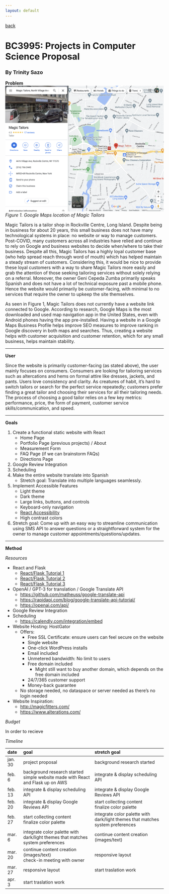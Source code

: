 ```yaml
---
layout: default
---
```


[back](../index.html)

# BC3995: Projects in Computer Science Proposal

### By Trinity Sazo

**Problem**
![Google Maps location of Magic Tailors](../assets/img/gmaps.png)
_Figure 1. Google Maps location of Magic Tailors_

Magic Tailors is a tailor shop in Rockville Centre, Long Island. Despite being in business for about 20 years, this small business does not have many technological systems in place: no website or way to manage customers. Post-COVID, many customers across all industries have relied and continue to rely on Google and business websites to decide when/where to take their business. Despite all this, Magic Tailors has a highly loyal customer base (who help spread reach through word of mouth) which has helped maintain a steady stream of customers. Considering this, it would be nice to provide these loyal customers with a way to share Magic Tailors more easily and grab the attention of those seeking tailoring services without solely relying on a referral. Moreover, the owner Geni Cepeda Zumba primarily speaks Spanish and does not have a lot of technical exposure past a mobile phone. Hence the website would primarily be customer-facing, with minimal to no services that require the owner to upkeep the site themselves.

As seen in Figure 1, Magic Tailors does not currently have a website link connected to Google. According to research, Google Maps is the most downloaded and used map navigation app in the United States, even with Android phones having the app pre-installed. Having a website in a Google Maps Business Profile helps improve SEO measures to improve ranking in Google discovery in both maps and searches. Thus, creating a website helps with customer acquisition and customer retention, which for any small business, helps maintain stability.

---

**User**

Since the website is primarily customer-facing (as stated above), the user mainly focuses on consumers. Consumers are looking for tailoring services such as altercations and hems on formal attire like dresses, jackets, and pants. Users love consistency and clarity. As creatures of habit, it’s hard to switch tailors or search for the perfect service repeatedly; customers prefer finding a great tailor and choosing their services for all their tailoring needs. The process of choosing a good tailor relies on a few key metrics: performance, price, the form of payment, customer service skills/communication, and speed.

---

**Goals**

1. Create a functional static website with React
   - Home Page
   - Portfolio Page (previous projects) / About
   - Measurement Form
   - FAQ Page (if we can brainstorm FAQs)
   - Directions Page
2. Google Review Integration
3. Scheduling
4. Make the entire website translate into Spanish
   - Stretch goal: Translate into multiple languages seamlessly.
5. Implement Accessible Features
   - Light theme
   - Dark theme
   - Large links, buttons, and controls
   - Keyboard-only navigation
   - [React Accessibility](https://reactjs.org/docs/accessibility.html)
   - High contrast colors
6. Stretch goal: Come up with an easy way to streamline communication using SMS API to answer questions or a straightforward system for the owner to manage customer appointments/questions/updates.

---

**Method**

_Resources_

- React and Flask
  - [React/Flask Tutorial 1](https://towardsdatascience.com/build-deploy-a-react-flask-app-47a89a5d17d9)
  - [React/Flask Tutorial 2](https://www.geeksforgeeks.org/how-to-connect-reactjs-with-flask-api/)
  - [React/Flask Tutorial 3](https://dev.to/nagatodev/how-to-connect-flask-to-reactjs-1k8i)
- OpenAI / GPT-3 for translation / Google Translate API
  - https://github.com/matheuss/google-translate-api
  - https://rapidapi.com/blog/google-translate-api-tutorial/
  - https://openai.com/api/
- Google Review Integration
- Scheduling
  - https://calendly.com/integration/embed
- Website Hosting: HostGator
  - Offers:
    - Free SSL Certificate: ensure users can feel secure on the website
    - Single website
    - One-click WordPress installs
    - Email included
    - Unmetered bandwidth: No limit to users
    - Free domain included
      - Might still want to buy another domain, which depends on the free domain included
    - 24/7/365 customer support
    - Money-back guarantee
  - No storage needed, no dataspace or server needed as there’s no login needed
- Website Inspiration:
  - http://magicfitters.com/
  - https://www.alterations.com/

_Budget_

In order to recieve

_Timeline_

| date    | goal                                                                                | stretch goal                                                                   |
| :------ | :---------------------------------------------------------------------------------- | :----------------------------------------------------------------------------- |
| jan. 30 | project proposal                                                                    | background research started                                                    |
| feb. 6  | background research started <br> simple website made with React and Flask up on AWS | integrate & display scheduling API                                             |
| feb. 13 | integrate & display scheduling API                                                  | integrate & display Google Reviews API                                         |
| feb. 20 | integrate & display Google Reviews API                                              | start collecting content <br> finalize color palette                           |
| feb. 27 | start collecting content <br> finalize color palette                                | integrate color palette with dark/light themes that matches system preferences |
| mar. 6  | integrate color palette with dark/light themes that matches system preferences      | continue content creation (images/text)                                        |
| mar. 20 | continue content creation (images/text) <br> check-in meeting with owner            | responsive layout                                                              |
| mar. 27 | responsive layout                                                                   | start traslation work                                                                |
| apr. 3 | start traslation work                                                                 |                                                                 |
